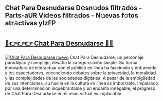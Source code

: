 ## Chat Para Desnudarse D𝚎sn𝚞dos filtr𝚊dos - Parts-aUR Vid𝚎os filtr𝚊dos - N𝚞evas f𝚘tos atr𝚊ctivas yIzFP

# <h2><a href="http://mb3884.tromn.icu/?c=Chat+Para+Desnudarse">🔗👉👉👉 Chat Para Desnudarse 🔗🔗</a></h2>

[![Chat Para Desnudarse nuevo](https://i.imgur.com/pEAQMta.gif)](http://mb3884.tromn.icu/?c=Chat+Para+Desnudarse)
Chat Para Desnudarse, un personaje paradójico y complejo, desafía la categorización simple. Su forma innovadora de interactuar con el público en línea ha fascinado y enfurecido a los espectadores, encendiendo debates sobre la privacidad, la moralidad y las complejidades de las sociedades digitales. A pesar de la ambigüedad de sus intenciones, su huella en la cultura en línea es imborrable. Impulsado por una determinación inquebrantable y un encanto innegable, el progreso de Chat Para Desnudarse en el reino virtual es implacable.
